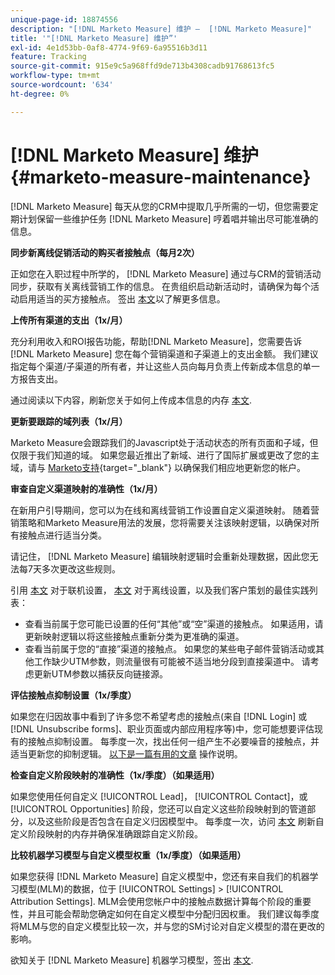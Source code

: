 ```yaml
---
unique-page-id: 18874556
description: "[!DNL Marketo Measure] 维护 —  [!DNL Marketo Measure]"
title: '"[!DNL Marketo Measure] 维护”'
exl-id: 4e1d53bb-0af8-4774-9f69-6a95516b3d11
feature: Tracking
source-git-commit: 915e9c5a968ffd9de713b4308cadb91768613fc5
workflow-type: tm+mt
source-wordcount: '634'
ht-degree: 0%

---
```


# [!DNL Marketo Measure] 维护 {#marketo-measure-maintenance}

[!DNL Marketo Measure] 每天从您的CRM中提取几乎所需的一切，但您需要定期计划保留一些维护任务 [!DNL Marketo Measure] 哼着唱并输出尽可能准确的信息。

**同步新离线促销活动的购买者接触点（每月2次）**

正如您在入职过程中所学的， [!DNL Marketo Measure] 通过与CRM的营销活动同步，获取有关离线营销工作的信息。 在贵组织启动新活动时，请确保为每个活动启用适当的买方接触点。 签出 [本文](/help/channel-tracking-and-setup/offline-channels/legacy-processes/syncing-offline-campaigns.md)以了解更多信息。

**上传所有渠道的支出（1x/月）**

充分利用收入和ROI报告功能，帮助[!DNL Marketo Measure]，您需要告诉 [!DNL Marketo Measure] 您在每个营销渠道和子渠道上的支出金额。 我们建议指定每个渠道/子渠道的所有者，并让这些人员向每月负责上传新成本信息的单一方报告支出。

通过阅读以下内容，刷新您关于如何上传成本信息的内存 [本文](/help/marketing-spend/spend-management/marketing-channel-costs.md).

**更新要跟踪的域列表（1x/月）**

Marketo Measure会跟踪我们的Javascript处于活动状态的所有页面和子域，但仅限于我们知道的域。 如果您最近推出了新域、进行了国际扩展或更改了您的主域，请与 [Marketo支持](https://nation.marketo.com/t5/support/ct-p/Support){target="_blank"} 以确保我们相应地更新您的帐户。

**审查自定义渠道映射的准确性（1x/月）**

在新用户引导期间，您可以为在线和离线营销工作设置自定义渠道映射。 随着营销策略和Marketo Measure用法的发展，您将需要关注该映射逻辑，以确保对所有接触点进行适当分类。

请记住， [!DNL Marketo Measure] 编辑映射逻辑时会重新处理数据，因此您无法每7天多次更改这些规则。

引用 [本文](/help/channel-tracking-and-setup/online-channels/online-custom-channel-setup.md) 对于联机设置， [本文](/help/channel-tracking-and-setup/offline-channels/offline-custom-channel-setup.md) 对于离线设置，以及我们客户策划的最佳实践列表：

* 查看当前属于您可能已设置的任何“其他”或“空”渠道的接触点。 如果适用，请更新映射逻辑以将这些接触点重新分类为更准确的渠道。
* 查看当前属于您的“直接”渠道的接触点。 如果您的某些电子邮件营销活动或其他工作缺少UTM参数，则流量很有可能被不适当地分段到直接渠道中。 请考虑更新UTM参数以捕获反向链接源。

**评估接触点抑制设置（1x/季度）**

如果您在归因故事中看到了许多您不希望考虑的接触点(来自 [!DNL Login] 或 [!DNL Unsubscribe forms]、职业页面或内部应用程序等)中，您可能想要评估现有的接触点抑制设置。 每季度一次，找出任何一组产生不必要噪音的接触点，并适当更新您的抑制逻辑。 [以下是一篇有用的文章](/help/advanced-marketo-measure-features/touchpoint-settings/touchpoint-removal-and-touchpoint-suppression.md)  操作说明。

**检查自定义阶段映射的准确性（1x/季度）（如果适用）**

如果您使用任何自定义 [!UICONTROL Lead]， [!UICONTROL Contact]，或 [!UICONTROL Opportunities] 阶段，您还可以自定义这些阶段映射到的管道部分，以及这些阶段是否包含在自定义归因模型中。 每季度一次，访问 [本文](/help/advanced-marketo-measure-features/custom-attribution-models/custom-attribution-model-and-setup.md) 刷新自定义阶段映射的内存并确保准确跟踪自定义阶段。

**比较机器学习模型与自定义模型权重（1x/季度）（如果适用）**

如果您获得 [!DNL Marketo Measure] 自定义模型中，您还有来自我们的机器学习模型(MLM)的数据，位于 [!UICONTROL Settings] > [!UICONTROL Attribution Settings]. MLM会使用您帐户中的接触点数据计算每个阶段的重要性，并且可能会帮助您确定如何在自定义模型中分配归因权重。 我们建议每季度将MLM与您的自定义模型比较一次，并与您的SM讨论对自定义模型的潜在更改的影响。

欲知关于 [!DNL Marketo Measure] 机器学习模型，签出 [本文](/help/advanced-marketo-measure-features/custom-attribution-models/machine-learning-model-faq.md).
